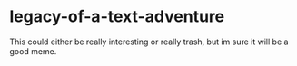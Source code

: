 # legacy-of-a-text-adventure
This could either be really interesting or really trash, but im sure it will be a good meme.

